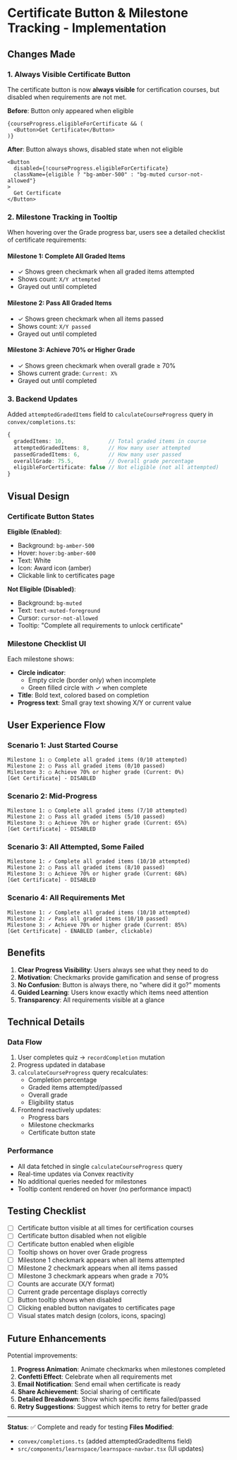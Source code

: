 # Certificate Button & Milestone Tracking - Implementation

## Changes Made

### 1. **Always Visible Certificate Button**
The certificate button is now **always visible** for certification courses, but disabled when requirements are not met.

**Before**: Button only appeared when eligible
```tsx
{courseProgress.eligibleForCertificate && (
  <Button>Get Certificate</Button>
)}
```

**After**: Button always shows, disabled state when not eligible
```tsx
<Button 
  disabled={!courseProgress.eligibleForCertificate}
  className={eligible ? "bg-amber-500" : "bg-muted cursor-not-allowed"}
>
  Get Certificate
</Button>
```

### 2. **Milestone Tracking in Tooltip**
When hovering over the Grade progress bar, users see a detailed checklist of certificate requirements:

#### **Milestone 1: Complete All Graded Items**
- ✓ Shows green checkmark when all graded items attempted
- Shows count: `X/Y attempted`
- Grayed out until completed

#### **Milestone 2: Pass All Graded Items**
- ✓ Shows green checkmark when all items passed
- Shows count: `X/Y passed`
- Grayed out until completed

#### **Milestone 3: Achieve 70% or Higher Grade**
- ✓ Shows green checkmark when overall grade ≥ 70%
- Shows current grade: `Current: X%`
- Grayed out until completed

### 3. **Backend Updates**

Added `attemptedGradedItems` field to `calculateCourseProgress` query in `convex/completions.ts`:

```typescript
{
  gradedItems: 10,              // Total graded items in course
  attemptedGradedItems: 8,      // How many user attempted
  passedGradedItems: 6,         // How many user passed
  overallGrade: 75.5,           // Overall grade percentage
  eligibleForCertificate: false // Not eligible (not all attempted)
}
```

## Visual Design

### Certificate Button States

**Eligible (Enabled)**:
- Background: `bg-amber-500`
- Hover: `hover:bg-amber-600`
- Text: White
- Icon: Award icon (amber)
- Clickable link to certificates page

**Not Eligible (Disabled)**:
- Background: `bg-muted`
- Text: `text-muted-foreground`
- Cursor: `cursor-not-allowed`
- Tooltip: "Complete all requirements to unlock certificate"

### Milestone Checklist UI

Each milestone shows:
- **Circle indicator**: 
  - Empty circle (border only) when incomplete
  - Green filled circle with ✓ when complete
- **Title**: Bold text, colored based on completion
- **Progress text**: Small gray text showing X/Y or current value

## User Experience Flow

### Scenario 1: Just Started Course
```
Milestone 1: ○ Complete all graded items (0/10 attempted)
Milestone 2: ○ Pass all graded items (0/10 passed)
Milestone 3: ○ Achieve 70% or higher grade (Current: 0%)
[Get Certificate] - DISABLED
```

### Scenario 2: Mid-Progress
```
Milestone 1: ○ Complete all graded items (7/10 attempted)
Milestone 2: ○ Pass all graded items (5/10 passed)
Milestone 3: ○ Achieve 70% or higher grade (Current: 65%)
[Get Certificate] - DISABLED
```

### Scenario 3: All Attempted, Some Failed
```
Milestone 1: ✓ Complete all graded items (10/10 attempted)
Milestone 2: ○ Pass all graded items (8/10 passed)
Milestone 3: ○ Achieve 70% or higher grade (Current: 68%)
[Get Certificate] - DISABLED
```

### Scenario 4: All Requirements Met
```
Milestone 1: ✓ Complete all graded items (10/10 attempted)
Milestone 2: ✓ Pass all graded items (10/10 passed)
Milestone 3: ✓ Achieve 70% or higher grade (Current: 85%)
[Get Certificate] - ENABLED (amber, clickable)
```

## Benefits

1. **Clear Progress Visibility**: Users always see what they need to do
2. **Motivation**: Checkmarks provide gamification and sense of progress
3. **No Confusion**: Button is always there, no "where did it go?" moments
4. **Guided Learning**: Users know exactly which items need attention
5. **Transparency**: All requirements visible at a glance

## Technical Details

### Data Flow
1. User completes quiz → `recordCompletion` mutation
2. Progress updated in database
3. `calculateCourseProgress` query recalculates:
   - Completion percentage
   - Graded items attempted/passed
   - Overall grade
   - Eligibility status
4. Frontend reactively updates:
   - Progress bars
   - Milestone checkmarks
   - Certificate button state

### Performance
- All data fetched in single `calculateCourseProgress` query
- Real-time updates via Convex reactivity
- No additional queries needed for milestones
- Tooltip content rendered on hover (no performance impact)

## Testing Checklist

- [ ] Certificate button visible at all times for certification courses
- [ ] Certificate button disabled when not eligible
- [ ] Certificate button enabled when eligible
- [ ] Tooltip shows on hover over Grade progress
- [ ] Milestone 1 checkmark appears when all items attempted
- [ ] Milestone 2 checkmark appears when all items passed
- [ ] Milestone 3 checkmark appears when grade ≥ 70%
- [ ] Counts are accurate (X/Y format)
- [ ] Current grade percentage displays correctly
- [ ] Button tooltip shows when disabled
- [ ] Clicking enabled button navigates to certificates page
- [ ] Visual states match design (colors, icons, spacing)

## Future Enhancements

Potential improvements:
1. **Progress Animation**: Animate checkmarks when milestones completed
2. **Confetti Effect**: Celebrate when all requirements met
3. **Email Notification**: Send email when certificate is ready
4. **Share Achievement**: Social sharing of certificate
5. **Detailed Breakdown**: Show which specific items failed/passed
6. **Retry Suggestions**: Suggest which items to retry for better grade

---

**Status**: ✅ Complete and ready for testing
**Files Modified**: 
- `convex/completions.ts` (added attemptedGradedItems field)
- `src/components/learnspace/learnspace-navbar.tsx` (UI updates)
